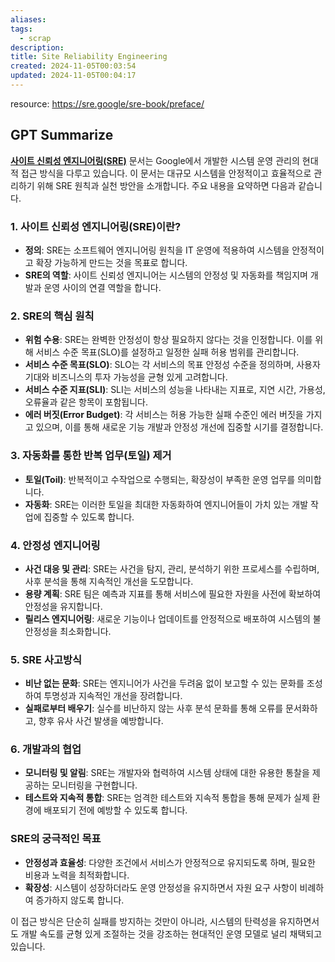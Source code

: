 ```yaml
---
aliases: 
tags:
  - scrap
description: 
title: Site Reliability Engineering
created: 2024-11-05T00:03:54
updated: 2024-11-05T00:04:17
---
```

resource: <https://sre.google/sre-book/preface/>

## GPT Summarize

[**사이트 신뢰성 엔지니어링(SRE)**](https://sre.google/sre-book/preface/) 문서는 Google에서 개발한 시스템 운영 관리의 현대적 접근 방식을 다루고 있습니다. 이 문서는 대규모 시스템을 안정적이고 효율적으로 관리하기 위해 SRE 원칙과 실천 방안을 소개합니다. 주요 내용을 요약하면 다음과 같습니다.

### 1. **사이트 신뢰성 엔지니어링(SRE)이란?**

   - **정의**: SRE는 소프트웨어 엔지니어링 원칙을 IT 운영에 적용하여 시스템을 안정적이고 확장 가능하게 만드는 것을 목표로 합니다.
   - **SRE의 역할**: 사이트 신뢰성 엔지니어는 시스템의 안정성 및 자동화를 책임지며 개발과 운영 사이의 연결 역할을 합니다.

### 2. **SRE의 핵심 원칙**

   - **위험 수용**: SRE는 완벽한 안정성이 항상 필요하지 않다는 것을 인정합니다. 이를 위해 서비스 수준 목표(SLO)를 설정하고 일정한 실패 허용 범위를 관리합니다.
   - **서비스 수준 목표(SLO)**: SLO는 각 서비스의 목표 안정성 수준을 정의하며, 사용자 기대와 비즈니스의 투자 가능성을 균형 있게 고려합니다.
   - **서비스 수준 지표(SLI)**: SLI는 서비스의 성능을 나타내는 지표로, 지연 시간, 가용성, 오류율과 같은 항목이 포함됩니다.
   - **에러 버짓(Error Budget)**: 각 서비스는 허용 가능한 실패 수준인 에러 버짓을 가지고 있으며, 이를 통해 새로운 기능 개발과 안정성 개선에 집중할 시기를 결정합니다.

### 3. **자동화를 통한 반복 업무(토일) 제거**

   - **토일(Toil)**: 반복적이고 수작업으로 수행되는, 확장성이 부족한 운영 업무를 의미합니다.
   - **자동화**: SRE는 이러한 토일을 최대한 자동화하여 엔지니어들이 가치 있는 개발 작업에 집중할 수 있도록 합니다.

### 4. **안정성 엔지니어링**

   - **사건 대응 및 관리**: SRE는 사건을 탐지, 관리, 분석하기 위한 프로세스를 수립하며, 사후 분석을 통해 지속적인 개선을 도모합니다.
   - **용량 계획**: SRE 팀은 예측과 지표를 통해 서비스에 필요한 자원을 사전에 확보하여 안정성을 유지합니다.
   - **릴리스 엔지니어링**: 새로운 기능이나 업데이트를 안정적으로 배포하여 시스템의 불안정성을 최소화합니다.

### 5. **SRE 사고방식**

   - **비난 없는 문화**: SRE는 엔지니어가 사건을 두려움 없이 보고할 수 있는 문화를 조성하여 투명성과 지속적인 개선을 장려합니다.
   - **실패로부터 배우기**: 실수를 비난하지 않는 사후 분석 문화를 통해 오류를 문서화하고, 향후 유사 사건 발생을 예방합니다.

### 6. **개발과의 협업**

   - **모니터링 및 알림**: SRE는 개발자와 협력하여 시스템 상태에 대한 유용한 통찰을 제공하는 모니터링을 구현합니다.
   - **테스트와 지속적 통합**: SRE는 엄격한 테스트와 지속적 통합을 통해 문제가 실제 환경에 배포되기 전에 예방할 수 있도록 합니다.

### **SRE의 궁극적인 목표**

   - **안정성과 효율성**: 다양한 조건에서 서비스가 안정적으로 유지되도록 하며, 필요한 비용과 노력을 최적화합니다.
   - **확장성**: 시스템이 성장하더라도 운영 안정성을 유지하면서 자원 요구 사항이 비례하여 증가하지 않도록 합니다.

이 접근 방식은 단순히 실패를 방지하는 것만이 아니라, 시스템의 탄력성을 유지하면서도 개발 속도를 균형 있게 조절하는 것을 강조하는 현대적인 운영 모델로 널리 채택되고 있습니다.
